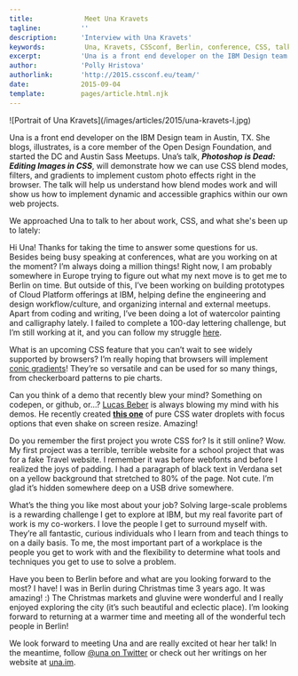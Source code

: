 ```yaml
---
title:             Meet Una Kravets
tagline:          ''
description:      'Interview with Una Kravets'
keywords:          Una, Kravets, CSSconf, Berlin, conference, CSS, talks, Photoshop
excerpt:          'Una is a front end developer on the IBM Design team in Austin, TX. Una’s talk, Photoshop is Dead: Editing Images in CSS, will demonstrate how we can use CSS to implement custom photo effects right in the browser.'
author:           'Polly Hristova'
authorlink:       'http://2015.cssconf.eu/team/'
date:             2015-09-04
template:         pages/article.html.njk
---
```


<div class="blog-img blog-img--center">
  ![Portrait of Una Kravets](/images/articles/2015/una-kravets-l.jpg)
</div>

Una is a front end developer on the IBM Design team in Austin, TX. She blogs, illustrates, is a core member of the Open Design Foundation, and started the DC and Austin Sass Meetups. Una’s talk, **_Photoshop is Dead: Editing Images in CSS_**, will demonstrate how we can use CSS blend modes, filters, and gradients to implement custom photo effects right in the browser. The talk will help us understand how blend modes work and will show us how to implement dynamic and accessible graphics within our own web projects.

We approached Una to talk to her about work, CSS, and what she's been up to lately:

<span class="strong-border">Hi Una! Thanks for taking the time to answer some questions for us. Besides being busy speaking at conferences, what are you working on at the moment?</span>
I’m always doing a million things! Right now, I am probably somewhere in Europe trying to figure out what my next move is to get me to Berlin on time. But outside of this, I’ve been working on building prototypes of Cloud Platform offerings at IBM, helping define the engineering and design workflow/culture, and organizing internal and external meetups. Apart from coding and writing, I’ve been doing a lot of watercolor painting and calligraphy lately. I failed to complete a 100-day lettering challenge, but I’m still working at it, and you can follow my struggle [here](https://instagram.com/unadoestype/).

<span class="strong-border">What is an upcoming CSS feature that you can’t wait to see widely supported by browsers?</span>
I’m really hoping that browsers will implement [conic gradients](http://leaverou.github.io/conic-gradient)! They’re so versatile and can be used for so many things, from checkerboard patterns to pie charts.

<span class="strong-border">Can you think of a demo that recently blew your mind? Something on codepen, or github, or…?</span>
[Lucas Beber](https://twitter.com/lucasbebber) is always blowing my mind with his demos. He recently created **[this one](http://codepen.io/lbebber/pen/ZGGNvZ)** of pure CSS water droplets with focus options that even shake on screen resize. Amazing!

<span class="strong-border">Do you remember the first project you wrote CSS for? Is it still online?</span>
Wow. My first project was a terrible, terrible website for a school project that was for a fake Travel website. I remember it was before webfonts and before I realized the joys of padding. I had a paragraph of black text in Verdana set on a yellow background that stretched to 80% of the page. Not cute. I’m glad it’s hidden somewhere deep on a USB drive somewhere.

<span class="strong-border">What’s the thing you like most about your job?</span>
Solving large-scale problems is a rewarding challenge I get to explore at IBM, but my real favorite part of work is my co-workers. I love the people I get to surround myself with. They’re all fantastic, curious individuals who I learn from and teach things to on a daily basis. To me, the most important part of a workplace is the people you get to work with and the flexibility to determine what tools and techniques you get to use to solve a problem.

<span class="strong-border">Have you been to Berlin before and what are you looking forward to the most?</span>
I have! I was in Berlin during Christmas time 3 years ago. It was amazing! :) The Christmas markets and gluvine were wonderful and I really enjoyed exploring the city (it’s such beautiful and eclectic place). I’m looking forward to returning at a warmer time and meeting all of the wonderful tech people in Berlin!

We look forward to meeting Una and are really excited ot hear her talk! In the meantime, follow [@una on Twitter](https://twitter.com/una) or check out her writings on her website at [una.im](http://una.im).
